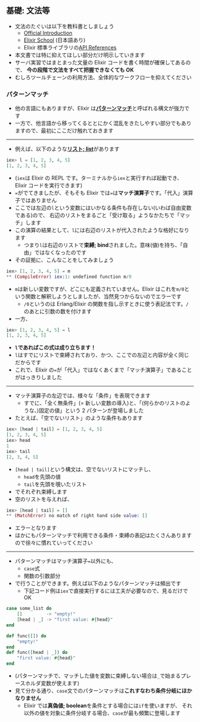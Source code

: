 ## 基礎: 文法等

- 文法のたぐいは以下を教科書としましょう
  - [Official Introduction](https://elixir-lang.org/getting-started/introduction.html)
  - [Elixir School](https://elixirschool.com/ja/lessons/basics/basics/) (日本語あり)
  - Elixir 標準ライブラリの[API References](https://hexdocs.pm/elixir/api-reference.html)
- 本文書では特に抑えてほしい部分だけ明示していきます
- サーバ実習ではまとまった文量の Elixir コードを書く時間が確保してあるので、
  **今の段階で文法をすべて把握できなくても OK**
- むしろツールチェーンの利用方法、全体的なワークフローを抑えてください

### パターンマッチ

- 他の言語にもありますが、Elixir は[**パターンマッチ**](https://elixirschool.com/ja/lessons/basics/pattern-matching/)と呼ばれる構文が強力です
- 一方で、他言語から移ってくるととにかく混乱をきたしやすい部分でもありますので、最初にここだけ触れておきます

---

- 例えば、以下のような[**リスト; list**](https://elixirschool.com/ja/lessons/basics/collections/#%E3%83%AA%E3%82%B9%E3%83%88)があります

```elixir
iex> l = [1, 2, 3, 4, 5]
[1, 2, 3, 4, 5]
```

- (`iex`は Elixir の REPL です。ターミナルから`iex`と実行すれば起動でき、Elixir コードを実行できます)
- `=`がでてきましたが、そもそも Elixir では`=`は**マッチ演算子**です。「代入」演算子ではありません
- ここでは左辺の`l`という変数にはいかなる条件も存在しない(いわば自由変数である)ので、
  右辺のリストをまるごと「受け取る」ようなかたちで「マッチ」します
- この演算の結果として、`l`には右辺のリストが代入されたような格好になります
  - つまり`l`は右辺のリストで**束縛; bind**されました。意味(値)を持ち、「自由」ではなくなったのです
- その証拠に、こんなことをしてみましょう

```elixir
iex> [1, 2, 3, 4, 5] = m
** (CompileError) iex:1: undefined function m/0
```

- `m`は新しい変数ですが、どこにも定義されていません。Elixir はこれを`m/0`という関数と解釈しようとしましたが、当然見つからないのでエラーです
  - `/0`というのは Erlang/Elixir の関数を指し示すときに使う表記法です。`/`のあとに引数の数を付けます
- 一方、

```elixir
iex> [1, 2, 3, 4, 5] = l
[1, 2, 3, 4, 5]
```

- **`l`であればこの式は成り立ちます！**
- `l`はすでにリストで束縛されており、かつ、ここでの左辺と内容が全く同じだからです
- これで、Elixir の`=`が「代入」ではなくあくまで「マッチ演算子」であることがはっきりしました

---

- マッチ演算子の左辺では、様々な「条件」を表現できます
  - すでに、「全く無条件」(= 新しい変数の導入)と、「(何らかのリストのような、)固定の値」という 2 パターンが登場しました
- たとえば、「空でないリスト」のような条件もあります

```elixir
iex> [head | tail] = [1, 2, 3, 4, 5]
[1, 2, 3, 4, 5]
iex> head
1
iex> tail
[2, 3, 4, 5]
```

- `[head | tail]`という構文は、空でないリストにマッチし、
  - `head`を先頭の値
  - `tail`を先頭を覗いたリスト
- でそれぞれ束縛します
- 空のリストを与えれば、

```elixir
iex> [head | tail] = []
** (MatchError) no match of right hand side value: []
```

- エラーとなります
- ほかにもパターンマッチで利用できる条件・束縛の表記はたくさんありますので徐々に慣れていってください

---

- パターンマッチはマッチ演算子`=`以外にも、
  - `case`式
  - 関数の引数部分
- で行うことができます。例えば以下のようなパターンマッチは頻出です
  - 下記コード例は`iex`で直接実行するには工夫が必要なので、見るだけで OK

```elixir
case some_list do
    []         -> "empty!"
    [head | _] -> "first value: #{head}"
end

def func([]) do
    "empty!"
end
def func([head | _]) do
    "first value: #{head}"
end
```

- (パターンマッチで、マッチした値を変数に束縛しない場合は`_`で始まるプレースホルダ変数が使えます)
- 見て分かる通り、`case`文でのパターンマッチは**これすなわち条件分岐にほかなりません**
  - Elixir では**真偽値; boolean**を条件とする場合には`if`を使いますが、
    それ以外の値を対象に条件分岐する場合、`case`が最も頻繁に登場します
